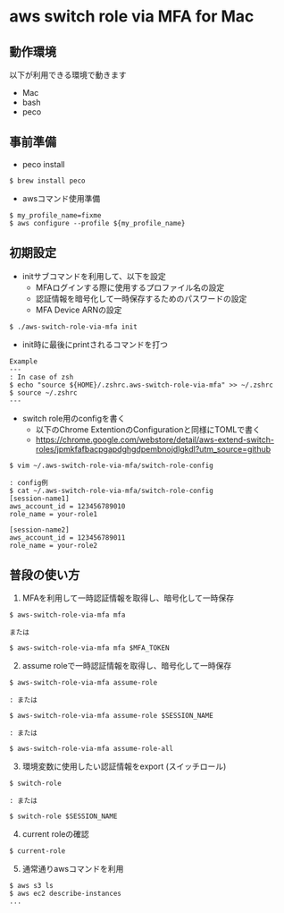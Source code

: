# aws switch role via MFA for Mac

## 動作環境

以下が利用できる環境で動きます

- Mac
- bash
- peco

## 事前準備

- peco install

```
$ brew install peco
```

- awsコマンド使用準備

```
$ my_profile_name=fixme
$ aws configure --profile ${my_profile_name}
```

## 初期設定

- initサブコマンドを利用して、以下を設定
    - MFAログインする際に使用するプロファイル名の設定
    - 認証情報を暗号化して一時保存するためのパスワードの設定
    - MFA Device ARNの設定

```
$ ./aws-switch-role-via-mfa init
```

- init時に最後にprintされるコマンドを打つ

```
Example
---
: In case of zsh
$ echo "source ${HOME}/.zshrc.aws-switch-role-via-mfa" >> ~/.zshrc
$ source ~/.zshrc
---
```

- switch role用のconfigを書く
    - 以下のChrome ExtentionのConfigurationと同様にTOMLで書く
    - https://chrome.google.com/webstore/detail/aws-extend-switch-roles/jpmkfafbacpgapdghgdpembnojdlgkdl?utm_source=github

```
$ vim ~/.aws-switch-role-via-mfa/switch-role-config

: config例
$ cat ~/.aws-switch-role-via-mfa/switch-role-config
[session-name1]
aws_account_id = 123456789010
role_name = your-role1

[session-name2]
aws_account_id = 123456789011
role_name = your-role2
```

## 普段の使い方

1. MFAを利用して一時認証情報を取得し、暗号化して一時保存

```
$ aws-switch-role-via-mfa mfa

または

$ aws-switch-role-via-mfa mfa $MFA_TOKEN
```

2. assume roleで一時認証情報を取得し、暗号化して一時保存

```
$ aws-switch-role-via-mfa assume-role

: または

$ aws-switch-role-via-mfa assume-role $SESSION_NAME

: または

$ aws-switch-role-via-mfa assume-role-all
```

3. 環境変数に使用したい認証情報をexport (スイッチロール)

```
$ switch-role

: または

$ switch-role $SESSION_NAME
```

4. current roleの確認

```
$ current-role
```

5. 通常通りawsコマンドを利用

```
$ aws s3 ls
$ aws ec2 describe-instances
...
```
